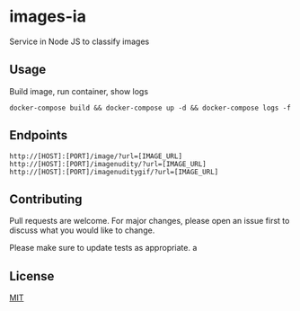 # images-ia
Service in Node JS to classify images
## Usage
Build image, run container, show logs
```
docker-compose build && docker-compose up -d && docker-compose logs -f
```
## Endpoints
```
http://[HOST]:[PORT]/image/?url=[IMAGE_URL]
http://[HOST]:[PORT]/imagenudity/?url=[IMAGE_URL]
http://[HOST]:[PORT]/imagenuditygif/?url=[IMAGE_URL]
```
## Contributing
Pull requests are welcome. For major changes, please open an issue first to discuss what you would like to change.

Please make sure to update tests as appropriate.
a
## License
[MIT](https://choosealicense.com/licenses/mit/)
